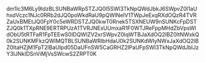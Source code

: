 dm1lc3M6Ly9ldzBLSUNBaWRpSTZJQ0l5SWl3TkNpQWdJbkJ6SWpvZ0l1aUhxdVczc1NJc0RRb2dJQ0poWkdRaU9pQWlNelV1TWpJeExqRXdOQzR4TVRZaUxBMEtJQ0FpY0c5eWRDSTZJQ0kwT0Rnek5TSXNEUW9nSUNKcFpDSTZJQ0k1TXpRNE9ERTRPUzA1TVRJNExUUmxaR1F0WTJReFppMHdZbVpsWldObU5tRTFaR1FpTEEwS0lDQWlZV2xrSWpvZ0lqWTBJaXdOQ2lBZ0ltNWxkQ0k2SUNKMFkzQWlMQTBLSUNBaWRIbHdaU0k2SUNKdWIyNWxJaXdOQ2lBZ0ltaHZjM1FpT2lBaUlpd05DaUFnSW5CaGRHZ2lPaUFpSWl3TkNpQWdJblJzY3lJNklDSnViMjVsSWcwS2ZRPT0K
